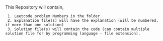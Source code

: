 This Repository will contain,

     1. Leetcode problem Numbers in the folder.
     2. Explanation file(s) will have the explanation (will be numbered, if more than one solution)
     3. Solution file(s) will contain the code (can contain multiple solution file for by programming language - file extension).
     
